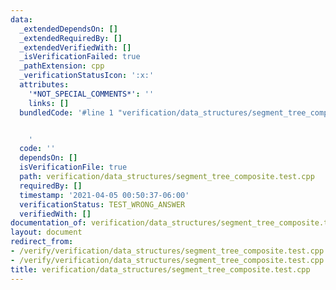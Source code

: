 ```yaml
---
data:
  _extendedDependsOn: []
  _extendedRequiredBy: []
  _extendedVerifiedWith: []
  _isVerificationFailed: true
  _pathExtension: cpp
  _verificationStatusIcon: ':x:'
  attributes:
    '*NOT_SPECIAL_COMMENTS*': ''
    links: []
  bundledCode: '#line 1 "verification/data_structures/segment_tree_composite.test.cpp"


    '
  code: ''
  dependsOn: []
  isVerificationFile: true
  path: verification/data_structures/segment_tree_composite.test.cpp
  requiredBy: []
  timestamp: '2021-04-05 00:50:37-06:00'
  verificationStatus: TEST_WRONG_ANSWER
  verifiedWith: []
documentation_of: verification/data_structures/segment_tree_composite.test.cpp
layout: document
redirect_from:
- /verify/verification/data_structures/segment_tree_composite.test.cpp
- /verify/verification/data_structures/segment_tree_composite.test.cpp.html
title: verification/data_structures/segment_tree_composite.test.cpp
---
```

